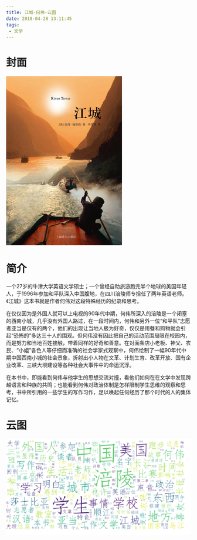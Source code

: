 ```yaml
---
title: 江城-何伟-云图
date: 2018-04-28 13:11:45
tags:
 - 文学
---
```


# 封面
![pic](江城-何伟-云图/Snipaste_2018-04-28_13-13-33.png)

# 简介
一个27岁的牛津大学英语文学硕士；一个曾经自助旅游跑完半个地球的美国年轻人，于1996年参加和平队深入中国腹地，在四川涪陵师专担任了两年英语老师。《江城》这本书就是作者何伟对这段特殊经历的纪录和思考。

在仅仅因为是外国人就可以上电视的90年代中期，何伟所深入的涪陵是一个闭塞的西南小城，几乎没有外国人路过，在一段时间内，何伟和另外一位“和平队”志愿者亚当是仅有的两个，他们的出现让当地人极为好奇，仅仅是用餐和购物就会引起“恐怖的”多达三十人的围观。但何伟没有因此把自己的活动范围局限在校园内，而是努力和当地百姓接触，带着同样的好奇和善意。在对面条店小老板、神父、农民、“小姐”各色人等仔细而准确的社会学家式观察中，何伟绘制了一幅90年代中期中国西南小城的社会景象，折射出小人物在文革、计划生育、改革开放、国有企业改革、三峡大坝建设等各种社会大事件中的命运沉浮。

在本书中，即能看到何伟与他学生的思想交流对撞，看他们如何在在文学中发现跨越语言和种族的共鸣；也能看到何伟对政治体制是怎样限制学生思维的观察和思考，书中所引用的一些学生的写作习作，足以唤起任何经历了那个时代的人的集体记忆。

# 云图
![pic](江城-何伟-云图/Snipaste_2018-04-28_13-11-54.png)
